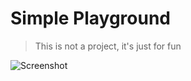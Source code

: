 # Simple Playground
> This is not a project, it's just for fun

![Screenshot](https://user-images.githubusercontent.com/71032772/106162740-3ff09c80-61aa-11eb-930e-7b33048b5f47.png)
